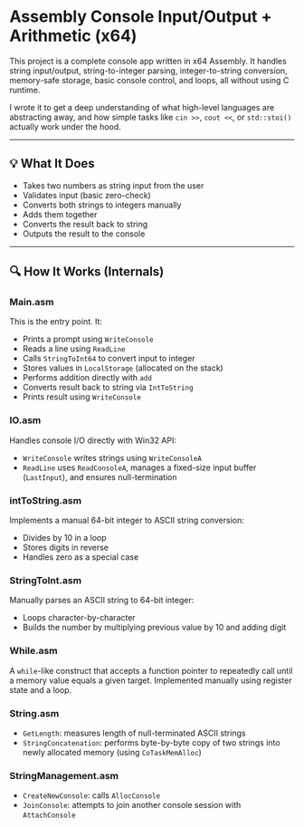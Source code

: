 # Assembly Console Input/Output + Arithmetic (x64)

This project is a complete console app written in x64 Assembly. It handles string input/output, string-to-integer parsing, integer-to-string conversion, memory-safe storage, basic console control, and loops, all without using C runtime.

I wrote it to get a deep understanding of what high-level languages are abstracting away, and how simple tasks like `cin >>`, `cout <<`, or `std::stoi()` actually work under the hood.

---

## 💡 What It Does

* Takes two numbers as string input from the user
* Validates input (basic zero-check)
* Converts both strings to integers manually
* Adds them together
* Converts the result back to string
* Outputs the result to the console

---

## 🔍 How It Works (Internals)

### Main.asm

This is the entry point. It:

* Prints a prompt using `WriteConsole`
* Reads a line using `ReadLine`
* Calls `StringToInt64` to convert input to integer
* Stores values in `LocalStorage` (allocated on the stack)
* Performs addition directly with `add`
* Converts result back to string via `IntToString`
* Prints result using `WriteConsole`

### IO.asm

Handles console I/O directly with Win32 API:

* `WriteConsole` writes strings using `WriteConsoleA`
* `ReadLine` uses `ReadConsoleA`, manages a fixed-size input buffer (`LastInput`), and ensures null-termination

### intToString.asm

Implements a manual 64-bit integer to ASCII string conversion:

* Divides by 10 in a loop
* Stores digits in reverse
* Handles zero as a special case

### StringToInt.asm

Manually parses an ASCII string to 64-bit integer:

* Loops character-by-character
* Builds the number by multiplying previous value by 10 and adding digit

### While.asm

A `while`-like construct that accepts a function pointer to repeatedly call until a memory value equals a given target. Implemented manually using register state and a loop.

### String.asm

* `GetLength`: measures length of null-terminated ASCII strings
* `StringConcatenation`: performs byte-by-byte copy of two strings into newly allocated memory (using `CoTaskMemAlloc`)

### StringManagement.asm

* `CreateNewConsole`: calls `AllocConsole`
* `JoinConsole`: attempts to join another console session with `AttachConsole`
